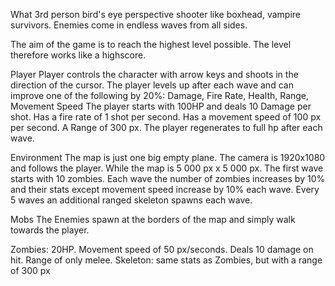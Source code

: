 What 
3rd person bird's eye perspective shooter like boxhead, vampire survivors. 
Enemies come in endless waves from all sides.

The aim of the game is to reach the highest level possible. The level therefore works like a highscore.

Player
Player controls the character with arrow keys and shoots in the direction of the cursor. 
The player levels up after each wave and can improve one of the following by 20%: 
Damage, Fire Rate, Health, Range, Movement Speed
The player starts with 100HP and deals 10 Damage per shot. Has a fire rate of 1 shot per second. Has a movement speed of 100 px per second. A Range of 300 px.
The player regenerates to full hp after each wave. 

Environment
The map is just one big empty plane. 
The camera is 1920x1080 and follows the player. While the map is 5 000 px x 5 000 px. 
The first wave starts with 10 zombies.
Each wave the number of zombies increases by 10% and their stats except movement speed increase by 10% each wave. 
Every 5 waves an additional ranged skeleton spawns each wave.


Mobs
The Enemies spawn at the borders of the map and simply walk towards the player. 

Zombies: 20HP. Movement speed of 50 px/seconds. Deals 10 damage on hit. Range of only melee.
Skeleton: same stats as Zombies, but with a range of 300 px 


